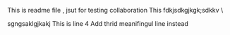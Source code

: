 This is readme file , jsut for testing collaboration
This fdkjsdkgjkgk;sdkkv \

sgngsaklgjkakj
This is line 4
Add thrid meanifingul line instead

